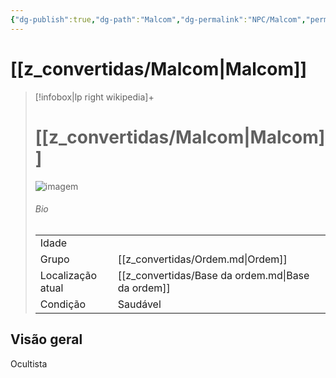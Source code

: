 ```yaml
---
{"dg-publish":true,"dg-path":"Malcom","dg-permalink":"NPC/Malcom","permalink":"/NPC/Malcom/","hide":true,"tags":["#NPC","#Personagem"]}
---
```



# [[z_convertidas/Malcom\|Malcom]]
> [!infobox|lp right wikipedia]+
> #  [[z_convertidas/Malcom\|Malcom]]
> <img src="/img/user/z_arquivos/Malcom.png" alt="imagem" /><span></span>
> ###### Bio
> |  |  |
> | ---- | ---- |
> | Idade | <span></span> |
> |Grupo| [[z_convertidas/Ordem.md\|Ordem]]|
> |Localização atual|[[z_convertidas/Base da ordem.md\|Base da ordem]]|
> |Condição| <span>Saudável</span>|

## Visão geral
Ocultista